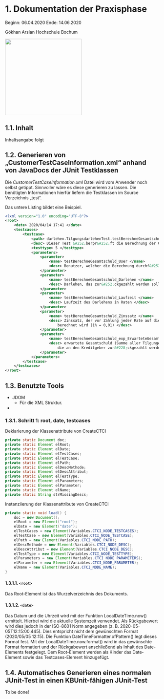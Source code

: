 # 1. Dokumentation der Praxisphase
Beginn: 06.04.2020
Ende: 14.06.2020

Gökhan Arslan
Hochschule Bochum

<img src="https://www.hochschule-bochum.de/typo3conf/ext/hochschule_bochum/Resources/Public/Images/hs_bochum_logo.svg" width="250" />

## 1.1. Inhalt
Inhaltsangabe folgt

## 1.2. Generieren von „CustomerTestCaseInformation.xml“ anhand von JavaDocs der JUnit Testklassen
Die *CustomerTestCaseInformation.xml* Datei wird vom Anwender noch selbst getippt. Sinnvoller wäre es diese generieren zu lassen. Die benötigten Informationen hierfür liefern die Testklassen im Source Verzeichnis „test“. 

Das untere Listing bildet eine Beispiel.
```xml
<?xml version="1.0" encoding="UTF-8"?>
<root>
    <date> 2020/04/14 17:41 </date>
    <testcases>
        <testcase>
            <path> darlehen.TilgungsdarlehenTest.testBerechneGesamtschuld </path>
            <desc> Dieser Test &#252;berpr&#252;ft die Berechnung der Gesamtschuld. </desc>
            <testtype> 5 </testtype>
            <parameters>
                <parameter>
                    <name> testBerechneGesamtschuld_User </name>
                    <desc> Benutzer, welcher die Berechnung durchf&#252;hren darf. </desc>
                </parameter>
                <parameter>
                    <name> testBerechneGesamtschuld_Darlehen </name>
                    <desc> Darlehen, das zur&#252;ckgezahlt werden soll </desc>
                </parameter>
                <parameter>
                    <name> testBerechneGesamtschuld_Laufzeit </name>
                    <desc> Laufzeit des Darlehens in Raten </desc>
                </parameter>
                <parameter>
                    <name> testBerechneGesamtschuld_Zinssatz </name>
                    <desc> Zinssatz, der vor Zahlung jeder Rate auf die Restschuld 
                        berechnet wird (1% = 0,01) </desc>
                </parameter>
                <parameter>
                    <name> testBerechneGesamtschuld_exp_ErwarteteGesamtschuld </name>
                    <desc> erwartete Gesamtschuld (Summe aller Tilgungen und Zinsen), 
                        die an den Kreditgeber zur&#228;ckgezahlt werden muss </desc>
                </parameter>
            </parameters>
        </testcase>
    </testcases>
</root>
```

## 1.3. Benutzte Tools
* JDOM
    * Für die XML Struktur.
* 

### 1.3.1. Schritt 1: root, date, testcases
Deklarierung der Klassenattribute von CreateCTCI
```java
private static Document doc;
private static Element elRoot;
private static Element elDate;
private static Element elTestCases;
private static Element elTestCase;
private static Element elPath;
private static Element elDescMethode;
private static Element elDescAttribut;
private static Element elTestType;
private static Element elParameters;
private static Element elParameter;
private static Element elName;
private static String strMissingDescs;
```
Instanziierung der Klassenattribute von CreateCTCI
```java
private static void load() {
    doc = new Document();
    elRoot = new Element("root");
    elDate = new Element("date");
    elTestCases = new Element(Variables.CTCI_NODE_TESTCASES);
    elTestCase = new Element(Variables.CTCI_NODE_TESTCASE);
    elPath = new Element(Variables.CTCI_NODE_PATH);
    elDescMethode = new Element(Variables.CTCI_NODE_DESC);
    elDescAttribut = new Element(Variables.CTCI_NODE_DESC);
    elTestType = new Element(Variables.CTCI_NODE_TESTTYPE);
    elParameters = new Element(Variables.CTCI_NODE_PARAMETERS);
    elParameter = new Element(Variables.CTCI_NODE_PARAMETER);
    elName = new Element(Variables.CTCI_NODE_NAME);
}
```

#### 1.3.1.1. `<root>`

Das Root-Element ist das Wurzelverzeichnis des Dokuments.

#### 1.3.1.2. `<date>`
Das Datum und die Uhrzeit wird mit der Funktion LocalDateTime.now() ermittelt. Hierbei wird die aktuelle Systemzeit verwendet. Als Rückgabewert wird dies jedoch in der ISO-8601 Norm angegeben (z. B. 2020-05-05T12:15:00.445). Dies entspricht nicht dem gewünschten Format (2020/05/05 12:15). Die Funktion DateTimeFormatter.ofPattern() legt dieses Format fest. Mit der LocalDateTime.now.format() wird in das gewünschte Format formatiert und der Rückgabewert anschließend als Inhalt des Date-Elements festgelegt. 
Dem Root-Element werden als Kinder das Date-Element sowie das Testcases-Element hinzugefügt. 

## 1.4. Automatisches Generieren eines normalen JUnit-Test in einen KBUnit-fähigen JUnit-Test
To be done!
